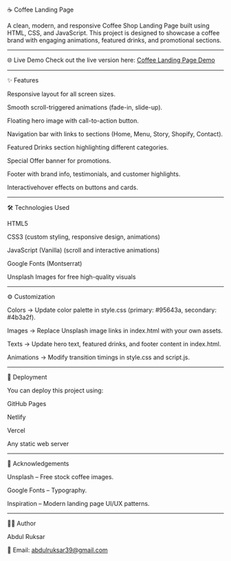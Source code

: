☕ Coffee Landing Page

A clean, modern, and responsive Coffee Shop Landing Page built using HTML, CSS, and JavaScript. This project is designed to showcase a coffee brand with engaging animations, featured drinks, and promotional sections.

--------------------------------------------------------------------------------------------------------------------------------------------------------------------------------------------------------------------

🌐 Live Demo
Check out the live version here: [Coffee Landing Page Demo](https://abdul-ruksar.github.io/Coffee/)

--------------------------------------------------------------------------------------------------------------------------------------------------------------------------------------------------------------------

✨ Features

Responsive layout for all screen sizes.

Smooth scroll-triggered animations (fade-in, slide-up).

Floating hero image with call-to-action button.

Navigation bar with links to sections (Home, Menu, Story, Shopify, Contact).

Featured Drinks section highlighting different categories.

Special Offer banner for promotions.

Footer with brand info, testimonials, and customer highlights.

Interactivehover effects on buttons and cards.

--------------------------------------------------------------------------------------------------------------------------------------------------------------------------------------------------------------------

🛠️ Technologies Used

HTML5

CSS3 (custom styling, responsive design, animations)

JavaScript (Vanilla) (scroll and interactive animations)

Google Fonts (Montserrat)

Unsplash Images for free high-quality visuals

--------------------------------------------------------------------------------------------------------------------------------------------------------------------------------------------------------------------

⚙️ Customization

Colors → Update color palette in style.css (primary: #95643a, secondary: #4b3a2f).

Images → Replace Unsplash image links in index.html with your own assets.

Texts → Update hero text, featured drinks, and footer content in index.html.

Animations → Modify transition timings in style.css and script.js.

--------------------------------------------------------------------------------------------------------------------------------------------------------------------------------------------------------------------

🚀 Deployment

You can deploy this project using:

GitHub Pages

Netlify

Vercel

Any static web server

--------------------------------------------------------------------------------------------------------------------------------------------------------------------------------------------------------------------

🙌 Acknowledgements

Unsplash – Free stock coffee images.

Google Fonts – Typography.

Inspiration – Modern landing page UI/UX patterns.

--------------------------------------------------------------------------------------------------------------------------------------------------------------------------------------------------------------------

👨‍💻 Author

Abdul Ruksar

📧 Email: abdulruksar39@gmail.com
